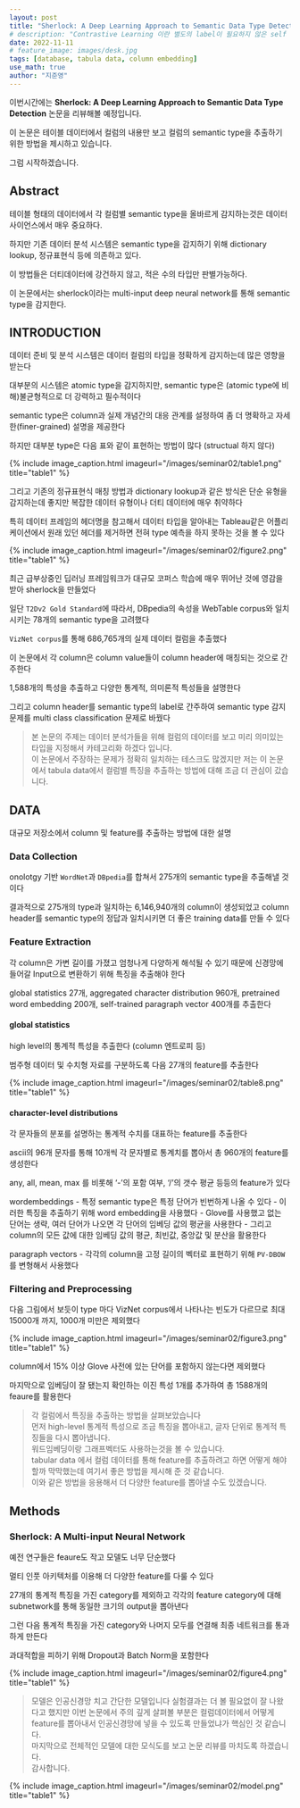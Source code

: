 ```yaml
---
layout: post
title: "Sherlock: A Deep Learning Approach to Semantic Data Type Detection"
# description: "Contrastive Learning 이란 별도의 label이 필요하지 않은 self supervised learning 방법이다."
date: 2022-11-11
# feature_image: images/desk.jpg 
tags: [database, tabula data, column embedding]
use_math: true
author: "지준영"
---
```


이번시간에는 __Sherlock: A Deep Learning Approach to Semantic Data Type Detection__ 논문을 리뷰해볼 예정입니다.

이 논문은 테이블 데이터에서 컬럼의 내용만 보고 컬럼의 semantic type을 추출하기 위한 방법을 제시하고 있습니다.

그럼 시작하겠습니다.

<!--more-->

## Abstract

테이블 형태의 데이터에서 각 컬럼별 semantic type을 올바르게 감지하는것은 데이터 사이언스에서 매우 중요하다.

하지만 기존 데이터 분석 시스템은 semantic type을 감지하기 위해 dictionary lookup, 정규표현식 등에 의존하고 있다.

이 방법들은 더티데이터에 강건하지 않고, 적은 수의 타입만 판별가능하다.

이 논문에서는 sherlock이라는 multi-input deep neural network를 통해 semantic type을 감지한다.

## INTRODUCTION

데이터 준비 및 분석 시스템은 데이터 컬럼의 타입을 정확하게 감지하는데 많은 영향을 받는다

대부분의 시스템은 atomic type을 감지하지만, semantic type은 (atomic type에 비해)불균형적으로 더 강력하고 필수적이다

semantic type은 column과 실제 개념간의 대응 관계를 설정하여 좀 더 명확하고 자세한(finer-grained) 설명을 제공한다

하지만 대부분 type은 다음 표와 같이 표현하는 방법이 많다 (structual 하지 않다)

{% include image_caption.html imageurl="/images/seminar02/table1.png" title="table1" %}

그리고 기존의 정규표현식 매칭 방법과 dictionary lookup과 같은 방식은 단순 유형을 감지하는데 좋지만 복잡한 데이터 유형이나 더티 데이터에 매우 취약하다

특히 데이터 프레임의 헤더명을 참고해서 데이터 타입을 알아내는 Tableau같은 어플리케이션에서 원래 있던 헤더를 제거하면 전혀 type 예측을 하지 못하는 것을 볼 수 있다

{% include image_caption.html imageurl="/images/seminar02/figure2.png" title="table1" %}

최근 급부상중인 딥러닝 프레임워크가 대규모 코퍼스 학습에 매우 뛰어난 것에 영감을 받아 sherlock을 만들었다

일단 `T2Dv2 Gold Standard`에 따라서, DBpedia의 속성을 WebTable corpus와 일치시키는 78개의 semantic type을 고려했다

`VizNet corpus`를 통해 686,765개의 실제 데이터 컬럼을 추출했다

이 논문에서 각 column은 column value들이 column header에 매칭되는 것으로 간주한다

1,588개의 특성을 추출하고 다양한 통계적, 의미론적 특성들을 설명한다

그리고 column header를 semantic type의 label로 간주하여 semantic type 감지 문제를 multi class classification 문제로 바꿨다

> 본 논문의 주제는 데이터 분석가들을 위해 컬럼의 데이터를 보고 미리 의미있는 타입을 지정해서 카테고리화 하겠다 입니다.  
> 이 논문에서 주장하는 문제가 정확히 일치하는 테스크도 많겠지만 저는 이 논문에서 tabula data에서 컬럼별 특징을 추출하는 방법에 대해 조금 더 관심이 갔습니다.

## DATA

대규모 저장소에서 column 및 feature를 추출하는 방법에 대한 설명

### Data Collection

onolotgy 기반 `WordNet`과 `DBpedia`를 합쳐서 275개의 semantic type을 추출해낼 것이다

결과적으로 275개의 type과 일치하는 6,146,940개의 column이 생성되었고 column header를 semantic type의 정답과 일치시키면 더 좋은 training data를 만들 수 있다

### Feature Extraction

각 column은 가변 길이를 가졌고 엄청나게 다양하게 해석될 수 있기 때문에 신경망에 들어갈 Input으로 변환하기 위해 특징을 추출해야 한다

global statistics 27개, aggregated character distribution 960개, pretrained word embedding 200개, self-trained paragraph vector 400개를 추출한다

#### global statistics

high level의 통계적 특성을 추출한다 (column 엔트로피 등)

범주형 데이터 및 수치형 자료를 구분하도록 다음 27개의 feature를 추출한다

{% include image_caption.html imageurl="/images/seminar02/table8.png" title="table1" %}

#### character-level distributions

각 문자들의 분포를 설명하는 통계적 수치를 대표하는 feature를 추출한다

ascii의 96개 문자를 통해 10개씩 각 문자별로 통계치를 뽑아서 총 960개의 feature를 생성한다

any, all, mean, max 를 비롯해 ‘-’의 포함 여부, ‘/’의 갯수 평균 등등의 feature가 있다

wordembeddings
    - 특정 semantic type은 특정 단어가 빈번하게 나올 수 있다
    - 이러한 특징을 추출하기 위해 word embedding을 사용했다
    - Glove를 사용했고 없는 단어는 생략, 여러 단어가 나오면 각 단어의 임베딩 값의 평균을 사용한다
    - 그리고 column의 모든 값에 대한 임베딩 값의 평균, 최빈값, 중앙값 및 분산을 활용한다

paragraph vectors
    - 각각의 column을 고정 길이의 벡터로 표현하기 위해 `PV-DBOW`를 변형해서 사용했다

### Filtering and Preprocessing

다음 그림에서 보듯이 type 마다 VizNet corpus에서 나타나는 빈도가 다르므로 최대 15000개 까지, 1000개 미만은 제외했다

{% include image_caption.html imageurl="/images/seminar02/figure3.png" title="table1" %}

column에서 15% 이상 Glove 사전에 있는 단어를 포함하지 않는다면 제외했다

마지막으로 임베딩이 잘 됐는지 확인하는 이진 특성 1개를 추가하여 총 1588개의 feaure를 활용한다

> 각 컬럼에서 특징을 추출하는 방법을 살펴보았습니다  
> 먼저 high-level 통계적 특성으로 조금 특징을 뽑아내고, 글자 단위로 통계적 특징들을 다시 뽑아냅니다.  
> 워드임베딩이랑 그래프벡터도 사용하는것을 볼 수 있습니다.  
> tabular data 에서 컬럼 데이터를 통해 feature를 추출하려고 하면 어떻게 해야할까 막막했는데 여기서 좋은 방법을 제시해 준 것 같습니다.  
> 이와 같은 방법을 응용해서 더 다양한 feature를 뽑아낼 수도 있겠습니다.

## Methods

### Sherlock: A Multi-input Neural Network

예전 연구들은 feaure도 작고 모델도 너무 단순했다

멀티 인풋 아키텍처를 이용해 더 다양한 feature를 다룰 수 있다

27개의 통계적 특징을 가진 category를 제외하고 각각의 feature category에 대해 subnetwork를 통해 동일한 크기의 output을 뽑아낸다

그런 다음 통계적 특징을 가진 category와 나머지 모두를 연결해 최종 네트워크를 통과하게 만든다

과대적합을 피하기 위해 Dropout과 Batch Norm을 포함한다

{% include image_caption.html imageurl="/images/seminar02/figure4.png" title="table1" %}

> 모델은 인공신경망 치고 간단한 모델입니다
> 실험결과는 더 볼 필요없이 잘 나왔다고 했지만 이번 논문에서 주의 깊게 살펴볼 부분은 컬럼데이터에서 어떻게 feature를 뽑아내서 인공신경망에 넣을 수 있도록 만들었냐가 핵심인 것 같습니다.  
> 마지막으로 전체적인 모델에 대한 모식도를 보고 논문 리뷰를 마치도록 하겠습니다.  
> 감사합니다.

{% include image_caption.html imageurl="/images/seminar02/model.png" title="table1" %}

